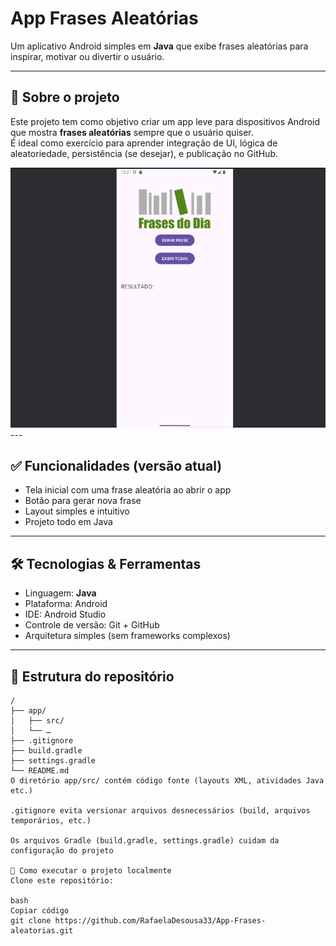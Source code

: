 # App Frases Aleatórias

Um aplicativo Android simples em **Java** que exibe frases aleatórias para inspirar, motivar ou divertir o usuário.

---

## 📌 Sobre o projeto

Este projeto tem como objetivo criar um app leve para dispositivos Android que mostra **frases aleatórias** sempre que o usuário quiser.  
É ideal como exercício para aprender integração de UI, lógica de aleatoriedade, persistência (se desejar), e publicação no GitHub.

<img src="fotoFrasesAleatoriaApp.png" alt="App Frases Aleatórias" />
---

## ✅ Funcionalidades (versão atual)

- Tela inicial com uma frase aleatória ao abrir o app  
- Botão para gerar nova frase  
- Layout simples e intuitivo  
- Projeto todo em Java

---

## 🛠️ Tecnologias & Ferramentas

- Linguagem: **Java**  
- Plataforma: Android  
- IDE: Android Studio  
- Controle de versão: Git + GitHub  
- Arquitetura simples (sem frameworks complexos)

---

## 📂 Estrutura do repositório

```text
/
├── app/  
│   ├── src/  
│   └── …  
├── .gitignore  
├── build.gradle  
├── settings.gradle  
└── README.md
O diretório app/src/ contém código fonte (layouts XML, atividades Java etc.)

.gitignore evita versionar arquivos desnecessários (build, arquivos temporários, etc.)

Os arquivos Gradle (build.gradle, settings.gradle) cuidam da configuração do projeto

🚀 Como executar o projeto localmente
Clone este repositório:

bash
Copiar código
git clone https://github.com/RafaelaDesousa33/App-Frases-aleatorias.git





